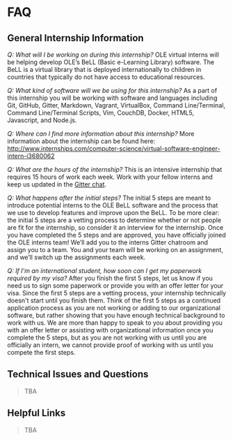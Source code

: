 # FAQ

## General Internship Information
*Q: What will I be working on during this internship?*
OLE virtual interns will be helping develop OLE’s BeLL (Basic e-Learning Library) software. The BeLL is a virtual library that is deployed internationally to children in countries that typically do not have access to educational resources. 

*Q: What kind of software will we be using for this internship?*
As a part of this internship you will be working with software and languages including Git, GitHub, Gitter, Markdown, Vagrant, VirtualBox, Command Line/Terminal, Command Line/Terminal Scripts, Vim, CouchDB, Docker, HTML5, Javascript, and Node.js.

*Q: Where can I find more information about this internship?*
More information about the internship can be found here: http://www.internships.com/computer-science/virtual-software-engineer-intern-i3680062

*Q: What are the hours of the internship?*
This is an intensive internship that requires 15 hours of work each week. Work with your fellow interns and keep us updated in the [Gitter chat](https://gitter.im/open-learning-exchange/chat).

*Q: What happens after the initial steps?*
The initial 5 steps are meant to introduce potential interns to the OLE BeLL software and the process that we use to develop features and improve upon the BeLL. To be more clear: the initial 5 steps are a vetting process to determine whether or not people are fit for the internship, so consider it an interview for the internship. Once you have completed the 5 steps and are approved, you have officially joined the OLE interns team! We’ll add you to the interns Gitter chatroom and assign you to a team. You and your team will be working on an assignment, and we’ll switch up the assignments each week. 

*Q: If I'm an international student, how soon can I get my paperwork required by my visa?*
After you finish the first 5 steps, let us know if you need us to sign some paperwork or provide you with an offer letter for your visa. Since the first 5 steps are a vetting process, your internship technically doesn't start until you finish them. Think of the first 5 steps as a continued application process as you are not working or adding to our organizational software, but rather showing that you have enough technical background to work with us. We are more than happy to speak to you about providing you with an offer letter or assisting with organizational information once you complete the 5 steps, but as you are not working with us until you are officially an intern, we cannot provide proof of working with us until you compete the first steps. 


## Technical Issues and Questions
>TBA

## Helpful Links
>TBA
